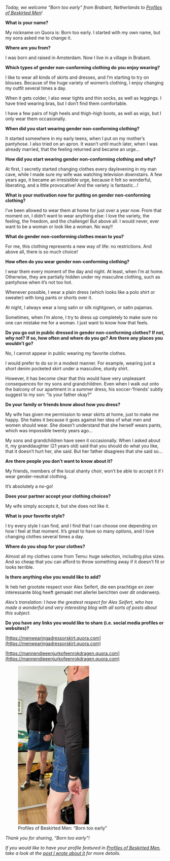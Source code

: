 *Today, we welcome “Born too early” from Brabant, Netherlands to [Profiles of Beskirted Men](https://www.the-beskirted-man.com/category/profiles-of-beskirted-men/)!*

**What is your name?**

My nickname on Quora is: Born too early. I started with my own name, but my sons asked me to change it.

**Where are you from?**

I was born and raised in Amsterdam. Now I live in a village in Brabant.

**Which types of gender non-conforming clothing do you enjoy wearing?**

I like to wear all kinds of skirts and dresses, and I’m starting to try on blouses. Because of the huge variety of women’s clothing, I enjoy changing my outfit several times a day.

When it gets colder, I also wear tights and thin socks, as well as leggings. I have tried wearing bras, but I don’t find them comfortable.

I have a few pairs of high heels and thigh-high boots, as well as wigs, but I only wear them occasionally.

**When did you start wearing gender non-conforming clothing?**

It started somewhere in my early teens, when I put on my mother’s pantyhose. I also tried on an apron. It wasn’t until much later, when I was already married, that the feeling returned and became an urge…

**How did you start wearing gender non-conforming clothing and why?**

At first, I secretly started changing clothes every day/evening in my man cave, while I made sure my wife was watching television downstairs. A few years ago, it became an irresistible urge, because it felt so wonderful, liberating, and a little provocative! And the variety is fantastic…!

**What is your motivation now for putting on gender non-conforming clothing?**

I’ve been allowed to wear them at home for just over a year now. From that moment on, I didn’t want to wear anything else: I love the variety, the feeling, the freedom, and the challenge! But above all: I would never, ever want to be a woman or look like a woman. No way!!

**What do gender non-conforming clothes mean to you?**

For me, this clothing represents a new way of life: no restrictions. And above all, there is so much choice!

**How often do you wear gender non-conforming clothing?**

I wear them every moment of the day and night. At least, when I’m at home. Otherwise, they are partially hidden under my masculine clothing, such as pantyhose when it’s not too hot.

Whenever possible, I wear a plain dress (which looks like a polo shirt or sweater) with long pants or shorts over it.

At night, I always wear a long satin or silk nightgown, or satin pajamas.

Sometimes, when I’m alone, I try to dress up completely to make sure no one can mistake me for a woman. I just want to know how that feels.

**Do you go out in public dressed in gender non-conforming clothes? If not, why not?** **If so, how often and where do you go? Are there any places you wouldn’t go?**

No, I cannot appear in public wearing my favorite clothes.

I would prefer to do so in a modest manner. For example, wearing just a short denim pocketed skirt under a masculine, sturdy shirt.

However, it has become clear that this would have very unpleasant consequences for my sons and grandchildren. Even when I walk out onto the balcony of our apartment in a summer dress, his soccer-‘friends’ subtly suggest to my son: “Is your father okay?”

**Do your family or friends know about how you dress?**

My wife has given me permission to wear skirts at home, just to make me happy. She hates it because it goes against her idea of what men and women should wear. She doesn’t understand that she herself wears pants, which was impossible twenty years ago…

My sons and grandchildren have seen it occasionally. When I asked about it, my granddaughter (21 years old) said that you should do what you like, that it doesn’t hurt her, she said. But her father disagrees that she said so…

**Are there people you don’t want to know about it?**

My friends, members of the local shanty choir, won’t be able to accept it if I wear gender-neutral clothing.

It’s absolutely a no-go!

**Does your partner accept your clothing choices?**

My wife simply accepts it, but she does not like it.

**What is your favorite style?**

I try every style I can find, and I find that I can choose one depending on how I feel at that moment. It’s great to have so many options, and I love changing clothes several times a day.

**Where do you shop for your clothes?**

Almost all my clothes come from Temu: huge selection, including plus sizes. And so cheap that you can afford to throw something away if it doesn’t fit or looks terrible.

**Is there anything else you would like to add?**

Ik heb het grootste respect voor Alex Seifert, die een prachtige en zeer interessante blog heeft gemaakt met allerlei berichten over dit onderwerp.

*Alex’s translation: I have the greatest respect for Alex Seifert, who has made a wonderful and very interesting blog with all sorts of posts about this subject*.

**Do you have any links you would like to share (i.e. social media profiles or websites)?**

[https://menwearingadressorskirt.quora.com](https://menwearingadressorskirt.quora.com)

[https://mannendieeenjurkofeenrokdragen.quora.com](https://mannendieeenjurkofeenrokdragen.quora.com)

<figure><img loading="lazy" decoding="async" src="2025-08-31_21h25_11.png" alt="Profiles of Beskirted Men: &quot;Born too early&quot;"><figcaption>Profiles of Beskirted Men: “Born too early”</figcaption></figure>

*Thank you for sharing, “Born too early”!*

*If you would like to have your profile featured in [Profiles of Beskirted Men](https://www.the-beskirted-man.com/category/profiles-of-beskirted-men/), take a look at the [post I wrote about it](https://www.the-beskirted-man.com/profiles-of-beskirted-men/profiles-of-beskirted-men/) for more details.*